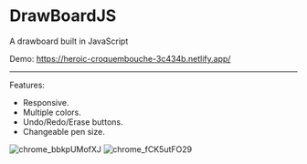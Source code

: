 # DrawBoardJS
A drawboard built in JavaScript

Demo: https://heroic-croquembouche-3c434b.netlify.app/

---

Features:
* Responsive.
* Multiple colors.
* Undo/Redo/Erase buttons.
* Changeable pen size.

![chrome_bbkpUMofXJ](https://user-images.githubusercontent.com/25286081/222858329-3c210bca-d520-4837-b3d6-e944dfa50b4e.png)
![chrome_fCK5utFO29](https://user-images.githubusercontent.com/25286081/222858333-c7dcc3cd-ba50-41e4-8217-495654898e28.png)

